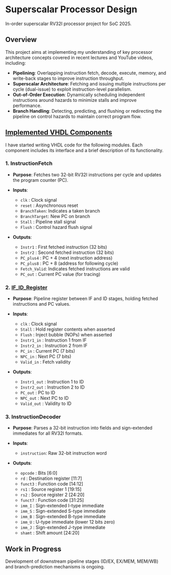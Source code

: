 # Superscalar Processor Design
In-order superscalar RV32I processor project for SoC 2025.

## Overview

This project aims at implementing my understanding of key processor architecture concepts covered in recent lectures and YouTube videos, including:

* **Pipelining**: Overlapping instruction fetch, decode, execute, memory, and write-back stages to improve instruction throughput.
* **Superscalar Architecture**: Fetching and issuing multiple instructions per cycle (dual-issue) to exploit instruction-level parallelism.
* **Out-of-Order Execution**: Dynamically scheduling independent instructions around hazards to minimize stalls and improve performance.
* **Branch Handling**: Detecting, predicting, and flushing or redirecting the pipeline on control hazards to maintain correct program flow.

## [Implemented VHDL Components](https://github.com/SreestiXD/Superscalar-Processor-Design-/blob/main/InstructionDecoder.vhd)

I have started writing VHDL code for the following modules. Each component includes its interface and a brief description of its functionality.

### 1. InstructionFetch

* **Purpose**: Fetches two 32-bit RV32I instructions per cycle and updates the program counter (PC).
* **Inputs**:

  * `clk`        : Clock signal
  * `reset`      : Asynchronous reset
  * `BranchTaken`: Indicates a taken branch
  * `BranchTarget`: New PC on branch
  * `Stall`      : Pipeline stall signal
  * `Flush`      : Control hazard flush signal
* **Outputs**:

  * `Instr1`     : First fetched instruction (32 bits)
  * `Instr2`     : Second fetched instruction (32 bits)
  * `PC_plus4`   : PC + 4 (next instruction address)
  * `PC_plus8`   : PC + 8 (address for following cycle)
  * `Fetch_Valid`: Indicates fetched instructions are valid
  * `PC_out`     : Current PC value (for tracing)

### 2. [IF\_ID\_Register](https://github.com/SreestiXD/Superscalar-Processor-Design-/blob/main/IF_ID_pipeline_reg.vhd)

* **Purpose**: Pipeline register between IF and ID stages, holding fetched instructions and PC values.
* **Inputs**:

  * `clk`        : Clock signal
  * `Stall`      : Hold register contents when asserted
  * `Flush`      : Inject bubble (NOPs) when asserted
  * `Instr1_in`  : Instruction 1 from IF
  * `Instr2_in`  : Instruction 2 from IF
  * `PC_in`      : Current PC (7 bits)
  * `NPC_in`     : Next PC (7 bits)
  * `Valid_in`   : Fetch validity
* **Outputs**:

  * `Instr1_out` : Instruction 1 to ID
  * `Instr2_out` : Instruction 2 to ID
  * `PC_out`     : PC to ID
  * `NPC_out`    : Next PC to ID
  * `Valid_out`  : Validity to ID

### 3. InstructionDecoder

* **Purpose**: Parses a 32-bit instruction into fields and sign-extended immediates for all RV32I formats.
* **Inputs**:

  * `instruction`: Raw 32-bit instruction word
* **Outputs**:

  * `opcode`     : Bits \[6:0]
  * `rd`         : Destination register \[11:7]
  * `funct3`     : Function code \[14:12]
  * `rs1`        : Source register 1 \[19:15]
  * `rs2`        : Source register 2 \[24:20]
  * `funct7`     : Function code \[31:25]
  * `imm_I`      : Sign-extended I-type immediate
  * `imm_S`      : Sign-extended S-type immediate
  * `imm_B`      : Sign-extended B-type immediate
  * `imm_U`      : U-type immediate (lower 12 bits zero)
  * `imm_J`      : Sign-extended J-type immediate
  * `shamt`      : Shift amount \[24:20]

## Work in Progress

Development of downstream pipeline stages (ID/EX, EX/MEM, MEM/WB) and branch-prediction mechanisms is ongoing.
